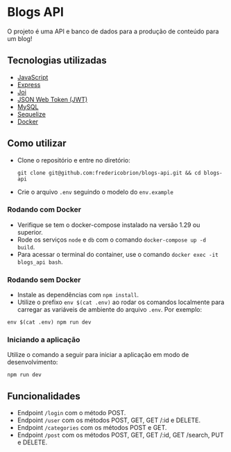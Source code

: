 # Blogs API
O projeto é uma API e banco de dados para a produção de conteúdo para um blog!

## Tecnologias utilizadas
- <a href="https://developer.mozilla.org/en-US/docs/Web/JavaScript" target="_blank">JavaScript</a>
- <a href="https://expressjs.com/" target="_blank">Express</a>
- <a href="https://joi.dev/">Joi</a>
- <a href="https://jwt.io/" target="_blank">JSON Web Token (JWT)</a>
- <a href="https://www.mysql.com/" target="_blank">MySQL</a>
- <a href="https://sequelize.org/" target="_blank">Sequelize</a>
- <a href="https://www.docker.com/" target="_blank">Docker</a>

## Como utilizar
- Clone o repositório e entre no diretório:
  ```
  git clone git@github.com:fredericobrion/blogs-api.git && cd blogs-api
  ```
- Crie o arquivo ```.env``` seguindo o modelo do ```env.example```

### Rodando com Docker
- Verifique se tem o docker-compose instalado na versão 1.29 ou superior.
- Rode os serviços ```node``` e ```db``` com o comando ```docker-compose up -d build```.
- Para acessar o terminal do container, use o comando ```docker exec -it blogs_api bash```.

### Rodando sem Docker
- Instale as dependências com ```npm install```.
- Utilize o prefixo ```env $(cat .env)``` ao rodar os comandos localmente para carregar as variáveis de ambiente do arquivo ```.env```. Por exemplo:
```
env $(cat .env) npm run dev
```
### Iniciando a aplicação
Utilize o comando a seguir para iniciar a aplicação em modo de desenvolvimento:
```
npm run dev
```
## Funcionalidades
- Endpoint ```/login``` com o método POST.
- Endpoint ```/user``` com os métodos POST, GET, GET /:id e DELETE.
- Endpoint ```/categories``` com os métodos POST e GET.
- Endpoint ```/post``` com os métodos POST, GET, GET /:id, GET /search, PUT e DELETE.

